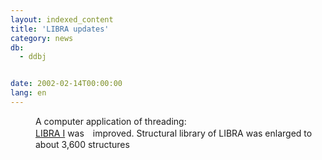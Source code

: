 ```yaml
---
layout: indexed_content
title: 'LIBRA updates'
category: news
db:
  - ddbj


date: 2002-02-14T00:00:00
lang: en
---
```


<dd>A computer application of threading:<br><a href="http://libra.ddbj.nig.ac.jp/top-e.html" target="_blank">LIBRA I</a> was　improved. Structural library of LIBRA was enlarged to about 3,600 structures</dd>
